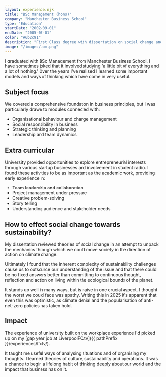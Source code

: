 ```yaml
---
layout: experience.njk
title: "BSc Management (hons)"
company: "Manchester Business School"
type: "Education"
startDate: "2002-09-01"
endDate: "2005-07-01"
color: "#6b2c91"
description: "First Class degree with dissertation on social change and sustainability, plus student radio and various startup businesses."
image: "/images/uom.png"
---
```


I graduated with BSc Management from Manchester Business School. I have sometimes joked that it involved studying 'a little bit of everything and a lot of nothing.' Over the years I've realised I learned some important models and ways of thinking which have come in very useful.

## Subject focus

We covered a comprehensive foundation in business principles, but I was particularly drawn to modules connected with:

- Organisational behaviour and change management
- Social responsibility in business
- Strategic thinking and planning
- Leadership and team dynamics

## Extra curricular

University provided opportunities to explore entrepreneurial interests through various startup businesses and involvement in student radio. I found these activities to be as important as the academic work, providing early experience in:

- Team leadership and collaboration
- Project management under pressure
- Creative problem-solving
- Story telling
- Understanding audience and stakeholder needs

## How to effect social change towards sustainability?

My dissertation reviewed theories of social change in an attempt to unpack the mechanics through which we could move society in the direction of action on climate change.

Ultimately I found that the inherent complexity of sustainability challenges cause us to outsource our understanding of the issue and that there could be no fixed answers better than committing to continuous thought, reflection and action on living within the ecological bounds of the planet. 

It stands up well in many ways, but is naive in one crucial aspect. I thought the worst we could face was apathy. Writing this in 2025 it's apparent that even this was optimistic, as climate denial and the popularisation of anti-net-zero policies has taken hold.

## Impact

The experience of university built on the workplace experience I'd picked up on my [gap year job at LiverpoolFC.tv]({{ pathPrefix }}/experiences/lfctv/).

It taught me useful ways of analysing situations and of organising my thoughts. I learned theories of culture, sustainability and operations. It was a chance to begin a lifelong habit of thinking deeply about our world and the impact that business has on it.